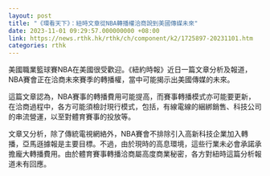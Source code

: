 ```yaml
---
layout: post
title: "《環看天下》：紐時文章從NBA轉播權洽商說到美國傳媒未來"
date: 2023-11-01 09:29:57.000000000 +08:00
link: https://news.rthk.hk/rthk/ch/component/k2/1725897-20231101.htm
categories: rthk
---
```


美國職業籃球賽NBA在美國很受歡迎。《紐約時報》近日一篇文章分析及報道，NBA賽會正在洽商未來賽季的轉播權，當中可能揭示出美國傳媒的未來。

這篇文章認為，NBA賽事的轉播費用可能提高，而賽事轉播模式亦可能要更新，在洽商過程中，各方可能須檢討現行模式，包括，有線電線的綑綁銷售、科技公司的串流營運，以至對體育賽事的投放等。

文章又分析，除了傳統電視網絡外，NBA賽會不排除引入高新科技企業加入轉播，亞馬遜據報是主要目標。不過，由於現時的高息環境，這些行業未必會承諾承擔龐大轉播費用。由於體育賽事轉播洽商屬高度商業秘密，各方對紐時這篇分析報道未有回應。

